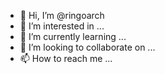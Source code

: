 - 👋 Hi, I’m @ringoarch
- 👀 I’m interested in ...
- 🌱 I’m currently learning ...
- 💞️ I’m looking to collaborate on ...
- 📫 How to reach me ...

<!---
ringoarch/ringoarch is a ✨ special ✨ repository because its `README.md` (this file) appears on your GitHub profile.
You can click the Preview link to take a look at your changes.
--->
